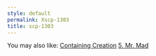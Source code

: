 ```yaml
---
style: default
permalink: Xscp-1303
title: scp-1303
---
```

You may also like:
[Containing Creation](http://scp-wiki.net/containingcreation)
[5. Mr. Mad](http://scp-wiki.net/5-mr-mad)